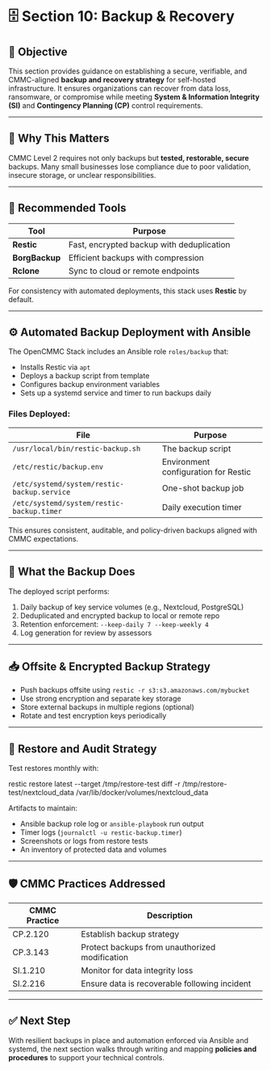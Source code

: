 # 🗄️ Section 10: Backup & Recovery

## 🎯 Objective

This section provides guidance on establishing a secure, verifiable, and CMMC-aligned **backup and recovery strategy** for self-hosted infrastructure. It ensures organizations can recover from data loss, ransomware, or compromise while meeting **System & Information Integrity (SI)** and **Contingency Planning (CP)** control requirements.

---

## 🧩 Why This Matters

CMMC Level 2 requires not only backups but **tested, restorable, secure** backups. Many small businesses lose compliance due to poor validation, insecure storage, or unclear responsibilities.

---

## 🔧 Recommended Tools

| Tool       | Purpose                                |
|------------|----------------------------------------|
| **Restic** | Fast, encrypted backup with deduplication |
| **BorgBackup** | Efficient backups with compression |
| **Rclone** | Sync to cloud or remote endpoints      |

For consistency with automated deployments, this stack uses **Restic** by default.

---

## ⚙️ Automated Backup Deployment with Ansible

The OpenCMMC Stack includes an Ansible role `roles/backup` that:

- Installs Restic via `apt`
- Deploys a backup script from template
- Configures backup environment variables
- Sets up a systemd service and timer to run backups daily

### Files Deployed:

| File | Purpose |
|------|---------|
| `/usr/local/bin/restic-backup.sh` | The backup script |
| `/etc/restic/backup.env` | Environment configuration for Restic |
| `/etc/systemd/system/restic-backup.service` | One-shot backup job |
| `/etc/systemd/system/restic-backup.timer` | Daily execution timer |

This ensures consistent, auditable, and policy-driven backups aligned with CMMC expectations.

---

## 🧪 What the Backup Does

The deployed script performs:

1. Daily backup of key service volumes (e.g., Nextcloud, PostgreSQL)
2. Deduplicated and encrypted backup to local or remote repo
3. Retention enforcement: `--keep-daily 7 --keep-weekly 4`
4. Log generation for review by assessors

---

## 📥 Offsite & Encrypted Backup Strategy

- Push backups offsite using `restic -r s3:s3.amazonaws.com/mybucket`
- Use strong encryption and separate key storage
- Store external backups in multiple regions (optional)
- Rotate and test encryption keys periodically

---

## 🧾 Restore and Audit Strategy

Test restores monthly with:

restic restore latest --target /tmp/restore-test diff -r /tmp/restore-test/nextcloud_data /var/lib/docker/volumes/nextcloud_data


Artifacts to maintain:

- Ansible backup role log or `ansible-playbook` run output
- Timer logs (`journalctl -u restic-backup.timer`)
- Screenshots or logs from restore tests
- An inventory of protected data and volumes

---

## 🛡️ CMMC Practices Addressed

| CMMC Practice | Description |
|---------------|-------------|
| CP.2.120 | Establish backup strategy |
| CP.3.143 | Protect backups from unauthorized modification |
| SI.1.210 | Monitor for data integrity loss |
| SI.2.216 | Ensure data is recoverable following incident |

---

## ✅ Next Step

With resilient backups in place and automation enforced via Ansible and systemd, the next section walks through writing and mapping **policies and procedures** to support your technical controls.
